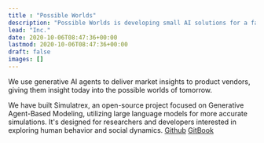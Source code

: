 ```yaml
---
title : "Possible Worlds"
description: "Possible Worlds is developing small AI solutions for a fairer society."
lead: "Inc."
date: 2020-10-06T08:47:36+00:00
lastmod: 2020-10-06T08:47:36+00:00
draft: false
images: []
---
```

We use generative AI agents to deliver market insights to product vendors, giving them insight today into the possible worlds of tomorrow. 

We have built Simulatrex, an open-source project focused on Generative Agent-Based Modeling, utilizing large language models for more accurate simulations. It's designed for researchers and developers interested in exploring human behavior and social dynamics.
<a href='https://github.com/simulatrex/simulatrex/'>Github</a>
<a href='https://simulatrex.gitbook.io/simulatrex/overview/about'>GitBook</a>
